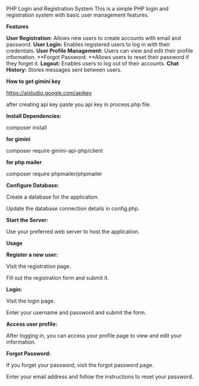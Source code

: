 PHP Login and Registration System
This is a simple PHP login and registration system with basic user management features.

**Features**

**User Registration:** Allows new users to create accounts with email and password.
**User Login:** Enables registered users to log in with their credentials.
**User Profile Management:** Users can view and edit their profile information.
**Forgot Password: **Allows users to reset their password if they forget it.
**Logout:** Enables users to log out of their accounts.
**Chat History:** Stores messages sent between users.

**How to get gimini key**

https://aistudio.google.com/apikey

after creating api key paste you api key in process.php file.


**Install Dependencies:**

composer install 


**for gimini**

composer require gimini-api-php/client

**for php mailer**

composer require phpmailer/phpmailer

**Configure Database:**

Create a database for the application.

Update the database connection details in config.php.

**Start the Server:**

Use your preferred web server to host the application.

**Usage**


**Register a new user:**

Visit the registration page.

Fill out the registration form and submit it.

**Login:**

Visit the login page.

Enter your username and password and submit the form.

**Access user profile:**

After logging in, you can access your profile page to view and edit your information.

**Forgot Password:**

If you forget your password, visit the forgot password page.

Enter your email address and follow the instructions to reset your password.

